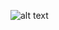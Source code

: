 ![alt text](https://github.com/leokist/python_estudo/blob/main/pos_graduacao_python/01-agenda/01-agenda.png)
